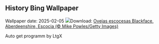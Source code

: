 ## History Bing Wallpaper
Wallpaper date: 2025-02-05
![](https://www.bing.com/th?id=OHR.ScottishSheep_ES-ES5976225157_UHD.jpg&w=1000)Download: [Ovejas escocesas Blackface, Aberdeenshire, Escocia (© Mike Powles/Getty Images)](https://www.bing.com/th?id=OHR.ScottishSheep_ES-ES5976225157_UHD.jpg)

Auto get programm by LtgX
